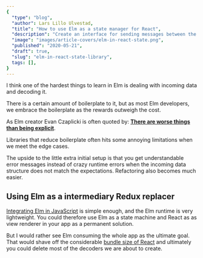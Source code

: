 ```yaml
---
{
  "type": "blog",
  "author": Lars Lillo Ulvestad,
  "title": "How to use Elm as a state manager for React",
  "description": "Create an interface for sending messages between the two technologies.",
  "image": "images/article-covers/elm-in-react-state.png",
  "published": "2020-05-21",
  "draft": true,
  "slug": "elm-in-react-state-library",
  tags: [],
}
---
```


I think one of the hardest things to learn in Elm is dealing with incoming data and decoding it. 

There is a certain amount of boilerplate to it, but as most Elm developers, we embrace the boilerplate as the rewards outweigh the cost. 


As Elm creator Evan Czaplicki is often quoted by: [**There are worse things than being explicit**](https://twitter.com/czaplic/status/928359289135046656).

Libraries that reduce boilerplate often hits some annoying limitations when we meet the edge cases.

The upside to the little extra initial setup is that you get understandable error messages instead of crazy runtime errors when the incoming data structure does not match the expectations. Refactoring also becomes much easier.

## Using Elm as a intermediary Redux replacer

[Integrating Elm in JavaScript](blog/elm-in-react-with-parcel) is simple enough, and the Elm runtime is very lightweight. You could therefore use Elm as a state machine and React as as view renderer in your app as a permanent solution.

But I would rather see Elm consuming the whole app as the ultimate goal. That would shave off the considerable [bundle size of React](https://elm-lang.org/news/small-assets-without-the-headache) and ultimately you could delete most of the decoders we are about to create. 

